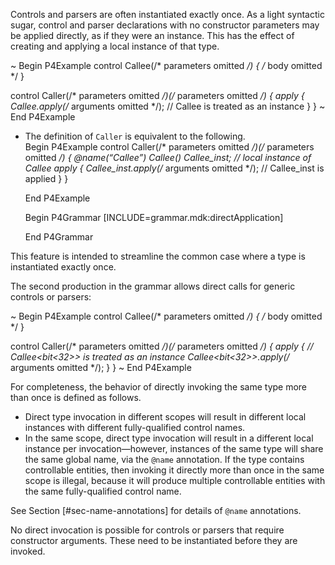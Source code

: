 Controls and parsers are often instantiated exactly once. As a light
syntactic sugar, control and parser declarations with no constructor
parameters may be applied directly, as if they were an instance. This
has the effect of creating and applying a local instance of that type.

\~ Begin P4Example control Callee(/\* parameters omitted */) { /* body
omitted \*/ }

control Caller(/\* parameters omitted */)(/* parameters omitted */) {
apply { Callee.apply(/* arguments omitted \*/); // Callee is treated as
an instance } } \~ End P4Example

  - The definition of `Caller` is equivalent to the following.  
    Begin P4Example control Caller(/\* parameters omitted */)(/*
    parameters omitted */) { @name(“Callee”) Callee() Callee\_inst; //
    local instance of Callee apply { Callee\_inst.apply(/* arguments
    omitted \*/); // Callee\_inst is applied } }
    
    End P4Example
    
    Begin P4Grammar \[INCLUDE=grammar.mdk:directApplication\]
    
    End P4Grammar

This feature is intended to streamline the common case where a type is
instantiated exactly once.

The second production in the grammar allows direct calls for generic
controls or parsers:

\~ Begin P4Example control Callee<T>(/\* parameters omitted */) { /*
body omitted \*/ }

control Caller(/\* parameters omitted */)(/* parameters omitted */) {
apply { // Callee\<bit\<32\>\> is treated as an instance
Callee\<bit\<32\>\>.apply(/* arguments omitted \*/); } } \~ End
P4Example

For completeness, the behavior of directly invoking the same type more
than once is defined as follows.

  - Direct type invocation in different scopes will result in different
    local instances with different fully-qualified control names.
  - In the same scope, direct type invocation will result in a different
    local instance per invocation—however, instances of the same type
    will share the same global name, via the `@name` annotation. If the
    type contains controllable entities, then invoking it directly more
    than once in the same scope is illegal, because it will produce
    multiple controllable entities with the same fully-qualified control
    name.

See Section \[\#sec-name-annotations\] for details of `@name`
annotations.

No direct invocation is possible for controls or parsers that require
constructor arguments. These need to be instantiated before they are
invoked.
